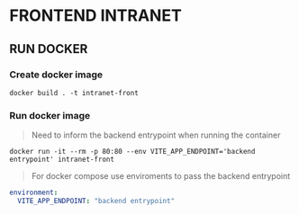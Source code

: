 # FRONTEND INTRANET

## RUN DOCKER

### Create docker image

```shell
docker build . -t intranet-front
```

### Run docker image

> Need to inform the backend entrypoint when running the container

```shell
docker run -it --rm -p 80:80 --env VITE_APP_ENDPOINT='backend entrypoint' intranet-front
```

> For docker compose use enviroments to pass the backend entrypoint

```yaml
environment:
  VITE_APP_ENDPOINT: "backend entrypoint"
```
